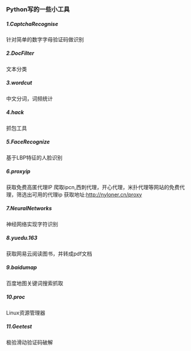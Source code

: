 ### Python写的一些小工具

##### 1.CaptchaRecognise
针对简单的数字字母验证码做识别

##### 2.DocFilter
文本分类

##### 3.wordcut
中文分词，词频统计

##### 4.hack
抓包工具

##### 5.FaceRecognize
基于LBP特征的人脸识别

##### 6.proxyip
获取免费高匿代理IP
爬取ipcn,西刺代理，开心代理，米扑代理等网站的免费代理，筛选出可用的代理ip
获取地址:http://nyloner.cn/proxy

##### 7.NeuralNetworks
神经网络实现字符识别

##### 8.yuedu.163
获取网易云阅读图书，并转成pdf文档

##### 9.baidumap
百度地图关键词搜索抓取

##### 10.proc
Linux资源管理器

##### 11.Geetest
极验滑动验证码破解
